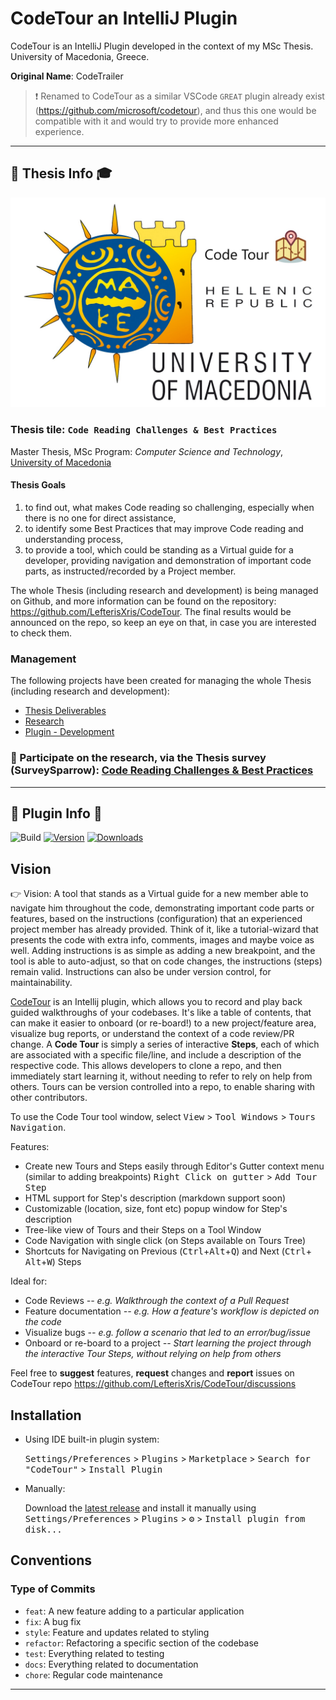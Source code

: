 # CodeTour an IntelliJ Plugin

CodeTour is an IntelliJ Plugin developed in the context of my MSc Thesis. University of Macedonia, Greece.

**Original Name**: CodeTrailer
> :exclamation: Renamed to CodeTour as a similar VSCode `GREAT` plugin already exist (https://github.com/microsoft/codetour), and thus this one would be compatible with it and would try to provide more enhanced experience.

<hr>

## :scroll: Thesis Info :mortar_board:

![alt text](code-tour-uom-logo-white-en.jpg)

### Thesis tile: `Code Reading Challenges & Best Practices`

Master Thesis, MSc Program: *Computer Science and Technology*, [University of Macedonia]()

#### Thesis Goals

1. to find out, what makes Code reading so challenging, especially when there is no one for direct assistance,
2. to identify some Best Practices that may improve Code reading and understanding process,
3. to provide a tool, which could be standing as a Virtual guide for a developer, providing navigation and demonstration
   of important code parts, as instructed/recorded by a Project member.

The whole Thesis (including research and development) is being managed on Github, and more information can be found on
the repository: https://github.com/LefterisXris/CodeTour. The final results would be announced on the repo, so keep an
eye on that, in case you are interested to check them.

### Management

The following projects have been created for managing the whole Thesis (including research and development):

- [Thesis Deliverables](https://github.com/LefterisXris/CodeTour/projects/3)
- [Research](https://github.com/LefterisXris/CodeTour/projects/2)
- [Plugin - Development](https://github.com/LefterisXris/CodeTour/projects/1)

### 📢 Participate on the research, via the Thesis survey (SurveySparrow): [Code Reading Challenges & Best Practices](https://codetour.surveysparrow.com/s/code-reading-challenges--best-practices/tt-080a698c44)

<hr>

## :wrench: Plugin Info :electric_plug:

![Build](https://github.com/LefterisXris/CodeTour/workflows/Build/badge.svg)
[![Version](https://img.shields.io/jetbrains/plugin/v/PLUGIN_ID.svg)](https://plugins.jetbrains.com/plugin/PLUGIN_ID)
[![Downloads](https://img.shields.io/jetbrains/plugin/d/PLUGIN_ID.svg)](https://plugins.jetbrains.com/plugin/PLUGIN_ID)

## Vision

👉 Vision: A tool that stands as a Virtual guide for a new member able to navigate him throughout the code,
demonstrating important code parts or features, based on the instructions (configuration) that an experienced project
member has already provided. Think of it, like a tutorial-wizard that presents the code with extra info, comments,
images and maybe voice as well. Adding instructions is as simple as adding a new breakpoint, and the tool is able to
auto-adjust, so that on code changes, the instructions (steps) remain valid. Instructions can also be under version
control, for maintainability.

<!-- Plugin description -->
[CodeTour](https://github.com/LefterisXris/CodeTour) is an Intellij plugin, which allows you to record and play back
guided walkthroughs of your codebases. It's like a table of contents, that can make it easier to onboard (or re-board!)
to a new project/feature area, visualize bug reports, or understand the context of a code review/PR change. A **Code
Tour** is simply a series of interactive **Steps**, each of which are associated with a specific file/line, and include
a description of the respective code. This allows developers to clone a repo, and then immediately start learning it,
without needing to refer to rely on help from others. Tours can be version controlled into a repo, to enable sharing
with other contributors.

To use the Code Tour tool window, select <kbd>View</kbd> > <kbd>Tool Windows</kbd> > <kbd>Tours Navigation</kbd>.

Features:

- Create new Tours and Steps easily through Editor's Gutter context menu (similar to adding breakpoints) <kbd>Right
  Click on gutter</kbd> > <kbd>Add Tour Step</kbd>
- HTML support for Step's description (markdown support soon)
- Customizable (location, size, font etc) popup window for Step's description
- Tree-like view of Tours and their Steps on a Tool Window
- Code Navigation with single click (on Steps available on Tours Tree)
- Shortcuts for Navigating on Previous (<kbd>Ctrl</kbd>+<kbd>Alt</kbd>+<kbd>Q</kbd>) and Next (<kbd>Ctrl</kbd>+<kbd>
  Alt</kbd>+<kbd>W</kbd>) Steps

Ideal for:

- Code Reviews *-- e.g. Walkthrough the context of a Pull Request*
- Feature documentation *-- e.g. How a feature's workflow is depicted on the code*
- Visualize bugs *-- e.g. follow a scenario that led to an error/bug/issue*
- Onboard or re-board to a project *-- Start learning the project through the interactive Tour Steps, without relying on
  help from others*

Feel free to **suggest** features, **request** changes and **report** issues on CodeTour
repo https://github.com/LefterisXris/CodeTour/discussions

<!-- Plugin description end -->

## Installation

- Using IDE built-in plugin system:

  <kbd>Settings/Preferences</kbd> > <kbd>Plugins</kbd> > <kbd>Marketplace</kbd> > <kbd>Search for "CodeTour"</kbd> >
  <kbd>Install Plugin</kbd>

- Manually:

  Download the [latest release](https://github.com/LefterisXris/CodeTour/releases/latest) and install it manually using
  <kbd>Settings/Preferences</kbd> > <kbd>Plugins</kbd> > <kbd>⚙️</kbd> > <kbd>Install plugin from disk...</kbd>

## Conventions

### Type of Commits

- `feat`: A new feature adding to a particular application
- `fix`: A bug fix
- `style`: Feature and updates related to styling
- `refactor`: Refactoring a specific section of the codebase
- `test`: Everything related to testing
- `docs`: Everything related to documentation
- `chore`: Regular code maintenance

---

